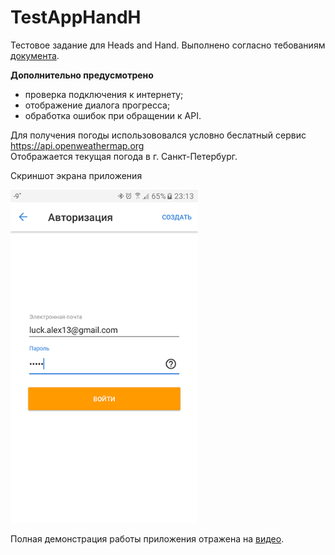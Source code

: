 # TestAppHandH
Тестовое задание для Heads and Hand. Выполнено согласно тебованиям [документа](https://docs.google.com/document/d/1E23gmrABfhD6yv1iXRY-dCHGmXr1GGU0fEaipYME4Pw).

**Дополнительно предусмотрено**
- проверка подключения к интернету;
- отображение диалога прогресса;
- обработка ошибок при обращении к API.

Для получения погоды использововался условно беслатный сервис https://api.openweathermap.org </br>Отображается текущая погода в г. Санкт-Петербург.

<p>Скриншот экрана приложения</p> <img src="https://github.com/luck-alex13/TestAppHandH/blob/master/device-screen.png" width="300">

Полная демонстрация работы приложения отражена на [видео](https://drive.google.com/open?id=1Nk74r_NAfjoIwzPJUoHnJNL5oTyc9TNg).
